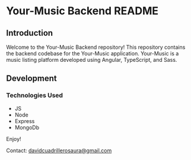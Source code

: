 # Your-Music Backend README

## Introduction

Welcome to the Your-Music Backend repository! This repository contains the backend codebase for the Your-Music application. Your-Music is a music listing platform developed using Angular, TypeScript, and Sass.


## Development

### Technologies Used

- JS
- Node
- Express
- MongoDb

Enjoy!

Contact: davidcuadrillerosaura@gmail.com
